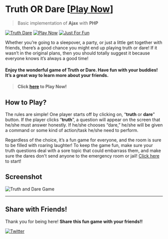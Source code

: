 # Truth OR Dare [[Play Now](http://vinitshahdeo.com/projects/TruthAndDare/)]
> Basic implementation of **Ajax** with **PHP**

[![Truth Dare](https://img.shields.io/badge/Truth-Dare-teal.svg?style=for-the-badge)](https://github.com/vinitshahdeo/Truth-OR-Dare-Game) 
[![Play Now](https://img.shields.io/badge/Play-Now-orange.svg?style=for-the-badge)](http://vinitshahdeo.com/projects/TruthAndDare/)
[![Just For Fun](https://img.shields.io/badge/Just-For&nbsp;Fun-blue.svg?style=for-the-badge)](https://github.com/vinitshahdeo/)

Whether you’re going to a sleepover, a party, or just a little get together with friends, there’s a good chance you might end up playing truth or dare! If it wasn’t in the original plans, then you should totally suggest it because everyone knows it’s always a good time!

#### Enjoy the wonderful game of Truth or Dare. Have fun with your buddies! It’s a great way to learn more about your friends.

> #### Click [here](http://vinitshahdeo.com/projects/TruthAndDare/) to Play Now!

## How to Play?

The rules are simple! One player starts off by clicking on, “**truth** or **dare**" button. If the player clicks “**truth**”, a question will appear on the screen that he/she must answer honestly. If he/she chooses “dare,” he/she will be given a command or some kind of action/task he/she need to perform.

Regardless of the choice, it’s a fun game for everyone, and the room is sure to be filled with roaring laughter! To keep the game fun, make sure your truth questions deal with a sore topic that could embarrass them, and make sure the dares don't send anyone to the emergency room or jail! [Click here](http://vinitshahdeo.com/projects/TruthAndDare/) to start!


## Screenshot

![Truth and Dare Game](https://github.com/vinitshahdeo/Truth-OR-Dare-Game/blob/master/img/screenshot1.PNG)

<hr>

## Share with Friends!

Thank you for being here! 
**Share this fun game with your friends!!**
 
[![Twitter](https://img.shields.io/twitter/url/https://github.com/vinitshahdeo/Truth-OR-Dare-Game.svg?style=social)](https://twitter.com/intent/tweet?text=Play%20Truth%20And%20Dare%20Game%20Now!!:&url=http://vinitshahdeo.com/projects/TruthAndDare/)